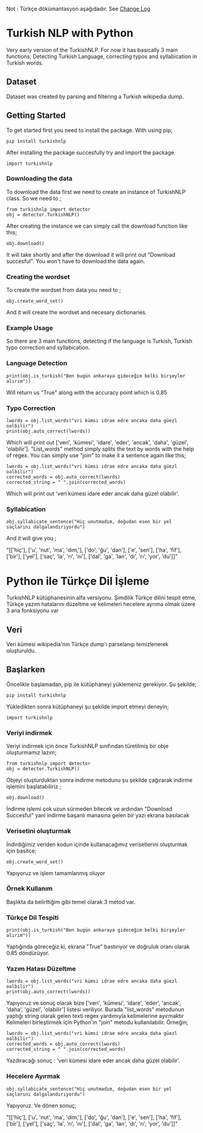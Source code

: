 
Not : Türkçe dökümantasyon aşağıdadır.
See [Change Log](Changelog.md)

# Turkish NLP with Python

Very early version of the TurkishNLP. For now it has basically 3 main functions; Detecting Turkish Language, correcting typos and syllabication in Turkish words.

## Dataset
Dataset was created by parsing and filtering a Turkish wikipedia dump. 

## Getting Started
To get started first you need to install the package. With using pip;
```
pip install turkishnlp
```
After installing the package succesfully try and import the package.

```
import turkishnlp
```
### Downloading the data
To download the data first we need to create an instance of TurkishNLP class. So we need to ;
```
from turkishnlp import detector
obj = detector.TurkishNLP()
```
After creating the instance we can simply call the download function like this;

```
obj.download()
```
It will take shortly and after the download it will print out "Download succesful". You won't have to download the data again.

### Creating the wordset
To create the wordset from data you need to ;
```
obj.create_word_set()
```
And it will create the wordset and necesary dictionaries.

### Example Usage
So there are 3 main functions, detecting if the language is Turkish, Turkish typo correction and syllabication.

### Language Detection
```
print(obj.is_turkish("Ben bugün ankaraya gideceğim belki birşeyler alırım"))
```
Will return us "True" along with the accuracy point which is 0.85

### Typo Correction

```
lwords = obj.list_words("vri kümsi idrae edre ancaka daha güezl oalbilir")
print(obj.auto_correct(lwords))
```
Which will print out ['veri', 'kümesi', 'idare', 'eder', 'ancak', 'daha', 'güzel', 'olabilir']. "List_words" method simply splits the text by words with the help of regex. You can simply use "join" to make it a sentence again like this;

```
lwords = obj.list_words("vri kümsi idrae edre ancaka daha güezl oalbilir")
corrected_words = obj.auto_correct(lwords)
corrected_string = " ".join(corrected_words)
```
Which will print out 'veri kümesi idare eder ancak daha güzel olabilir'. 

### Syllabication

```
obj.syllabicate_sentence("Hiç unutmadım, doğudan esen bir yel saçlarını dalgalandırıyordu")
```
And it will give you ;

"[['hiç'], ['u', 'nut', 'ma', 'dım,'], ['do', 'ğu', 'dan'], ['e', 'sen'], ['ha', 'fif'], ['bir'], ['yel'], ['saç', 'la', 'rı', 'nı'], ['dal', 'ga', 'lan', 'dı', 'rı', 'yor', 'du']]"

# Python ile Türkçe Dil İşleme

TurkishNLP kütüphanesinin alfa versiyonu. Şimdilik Türkçe dilini tespit etme, Türkçe yazım hatalarını düzeltme ve kelimeleri hecelere ayrıma olmak üzere 3 ana fonksiyonu var

## Veri
Veri kümesi wikipedia'nın Türkçe dump'ı parselanıp temizlenerek oluşturuldu.

## Başlarken
Öncelikle başlamadan, pip ile kütüphaneyi yüklemeniz gerekiyor. Şu şekilde;
```
pip install turkishnlp
```
Yükledikten sonra kütüphaneyi şu şekilde import etmeyi deneyin;

```
import turkishnlp
```
### Veriyi indirmek
Veriyi indirmek için önce TurkishNLP sınıfından türetilmiş bir obje oluşturmamız lazım;
```
from turkishnlp import detector
obj = detector.TurkishNLP()
```
Objeyi oluşturduktan sonra indirme metodunu şu şekilde çağırarak indirme işlemini başlatabiliriz ;

```
obj.download()
```
İndirme işlemi çok uzun sürmeden bitecek ve ardından "Download Succesful" yani indirme başarılı manasına gelen bir yazı ekrana basılacak

### Verisetini oluşturmak
İndirdiğimiz veriden kodun içinde kullanacağımız verisetlerini oluşturmak için basitce;
```
obj.create_word_set()
```
Yapıyoruz ve işlem tamamlanmış oluyor

### Örnek Kullanım
Başlıkta da belirttiğim gibi temel olarak 3 metod var.

### Türkçe Dil Tespiti

```
print(obj.is_turkish("Ben bugün ankaraya gideceğim belki birşeyler alırım"))
```
Yaptığında göreceğiz ki, ekrana "True" bastırıyor ve doğruluk oranı olarak 0.85 döndürüyor.

### Yazım Hatası Düzeltme

```
lwords = obj.list_words("vri kümsi idrae edre ancaka daha güezl oalbilir")
print(obj.auto_correct(lwords))
```
Yapıyoruz ve sonuç olarak bize ['veri', 'kümesi', 'idare', 'eder', 'ancak', 'daha', 'güzel', 'olabilir'] listesi veriliyor. Burada "list_words" metodunun yaptığı string olarak gelen texti regex yardımıyla kelimelerine ayırmaktır Kelimeleri birleştirmek için Python'ın "join" metodu kullanılabilir. Örneğin;

```
lwords = obj.list_words("vri kümsi idrae edre ancaka daha güezl oalbilir")
corrected_words = obj.auto_correct(lwords)
corrected_string = " ".join(corrected_words)
```
Yazdıracağı sonuç : 'veri kümesi idare eder ancak daha güzel olabilir'. 

### Hecelere Ayırmak 
```
obj.syllabicate_sentence("Hiç unutmadım, doğudan esen bir yel saçlarını dalgalandırıyordu")
```
Yapıyoruz. Ve dönen sonuç;

"[['hiç'], ['u', 'nut', 'ma', 'dım,'], ['do', 'ğu', 'dan'], ['e', 'sen'], ['ha', 'fif'], ['bir'], ['yel'], ['saç', 'la', 'rı', 'nı'], ['dal', 'ga', 'lan', 'dı', 'rı', 'yor', 'du']]"
